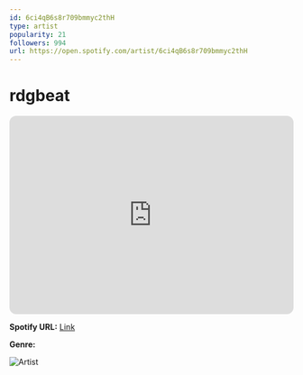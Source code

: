 ```yaml
---
id: 6ci4qB6s8r709bmmyc2thH
type: artist
popularity: 21
followers: 994
url: https://open.spotify.com/artist/6ci4qB6s8r709bmmyc2thH
---
```

# rdgbeat

<iframe style="border-radius:12px" src="https://open.spotify.com/embed/artist/6ci4qB6s8r709bmmyc2thH" width="100%" height="352" frameBorder="0" allowfullscreen="" allow="autoplay; clipboard-write; encrypted-media; fullscreen; picture-in-picture" loading="lazy"></iframe>

**Spotify URL:** [Link](https://open.spotify.com/artist/6ci4qB6s8r709bmmyc2thH)

**Genre:** 

![Artist](https://i.scdn.co/image/ab6761610000e5eb1ed0094bd2b8b6472e59651c)
